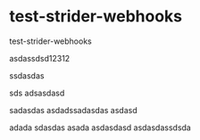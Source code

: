 test-strider-webhooks
=====================

test-strider-webhooks

asdassdsd12312

ssdasdas

sds adsasdasd

sadasdas
asdadssadasdas
asdasd

adada
sdasdas
asada
asdasdasd
asdasdassdsda
